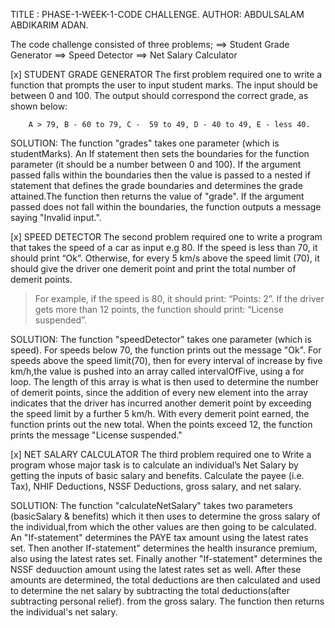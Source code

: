 TITLE : PHASE-1-WEEK-1-CODE CHALLENGE.
AUTHOR: ABDULSALAM ABDIKARIM ADAN.

The code challenge consisted of three problems;
==> Student Grade Generator
==> Speed Detector
==> Net Salary Calculator

[x] STUDENT GRADE GENERATOR
The first problem required one to write a function that prompts the user to input student marks. The input should be between 0 and 100. The output should correspond the correct grade, as shown below: 

        A > 79, B - 60 to 79, C -  59 to 49, D - 40 to 49, E - less 40.

SOLUTION:
The function "grades" takes one parameter (which is studentMarks). An If statement then sets the boundaries for the function parameter (it should be a number between 0 and 100). If the argument passed falls within the boundaries then the value is passed to a nested if statement that defines the grade boundaries and determines the grade attained.The function then returns the value of "grade".
If the argument passed does not fall within the boundaries, the function outputs a message saying "Invalid input.".


[x] SPEED DETECTOR
The second problem required one to write a program that takes the speed of a car as input e.g 80. If the speed is less than 70, it should print “Ok”. Otherwise, for every 5 km/s above the speed limit (70), it should give the driver one demerit point and print the total number of demerit points.

   > For example, if the speed is 80, it should print: “Points: 2”. If the driver gets more than 12 points, the function should print: “License suspended”.

SOLUTION:
The function "speedDetector" takes one parameter (which is speed). For speeds below 70, the function prints out the message "Ok". For speeds above the speed limit(70), then for every interval of increase by five km/h,the value is pushed into an array called intervalOfFive, using a for loop. The length of this array is what is then used to determine the number of demerit points, since the addition of every new element into the array indicates that the driver has incurred another demerit point by exceeding the speed limit by a further 5 km/h.
With every demerit point earned, the function prints out the new total. When the points exceed 12, the function prints the message "License suspended."

[x] NET SALARY CALCULATOR
The third problem required one to Write a program whose major task is to calculate an individual’s Net Salary by getting the inputs of basic salary and benefits. Calculate the payee (i.e. Tax), NHIF Deductions, NSSF Deductions, gross salary, and net salary.

SOLUTION:
The function "calculateNetSalary" takes two parameters (basicSalary & benefits) which it then uses to determine the gross salary of the individual,from which the other values are then going to be calculated.
An "If-statement" determines the PAYE tax amount using the latest rates set. Then another If-statement" determines the health insurance premium, also using the latest rates set. Finally another "If-statement" determines the NSSF deduuction amount using the latest rates set as well.
After these amounts are determined, the total deductions are then calculated and used to determine the net salary by subtracting the total deductions(after subtracting personal relief). from the gross salary. The function then returns the individual's net salary.

